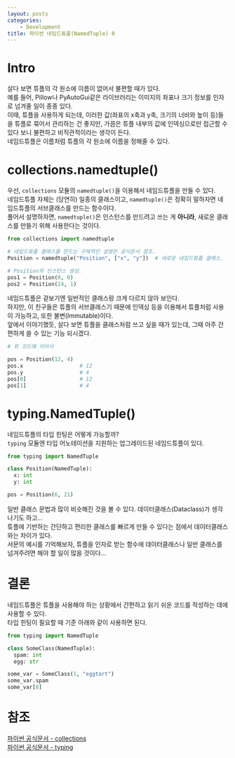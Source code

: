 ```yaml
---
layout: posts
categories:
    - Development
title: 파이썬 네임드튜플(NamedTuple) 0
---
```


# Intro

살다 보면 튜플의 각 원소에 이름이 없어서 불편할 때가 있다.  
예를 들어, Pillow나 PyAutoGui같은 라이브러리는 이미지의 좌표나 크기 정보를 인자로 넘겨줄 일이 종종 있다.  
이때, 튜플을 사용하게 되는데, 이러한 값(좌표의 x축과 y축, 크기의 너비와 높이 등)들을 튜플로 묶어서 관리하는 건 좋지만, 
가끔은 튜플 내부의 값에 인덱싱으로만 접근할 수 있다 보니 불편하고 비직관적이라는 생각이 든다.  
네임드튜플은 이름처럼 튜플의 각 원소에 이름을 정해줄 수 있다.  

# collections.namedtuple()

우선, `collections` 모듈의 `namedtuple()`을 이용해서 네임드튜플을 만들 수 있다.  
네임드튜플 자체는 (당연히) 일종의 클래스이고, `namedtuple()`은 정확히 말하자면 네임드튜플의 서브클래스를 만드는 함수이다.  
풀어서 설명하자면, `namedtuple()`은 인스턴스를 만드려고 쓰는 게 **아니라**, 새로운 클래스를 만들기 위해 사용한다는 것이다.  

```python
from collections import namedtuple

# 네임드튜플 클래스를 만드는 구체적인 설명은 공식문서 참조.
Position = namedtuple("Position", ["x", "y"])  # 새로운 네임드튜플 클래스.

# Position의 인스턴스 생성.
pos1 = Position(0, 0)
pos2 = Position(24, 1)
```

네임드튜플은 겉보기엔 일반적인 클래스랑 크게 다르지 않아 보인다.  
하지만, 이 친구들은 튜플의 서브클래스기 때문에 인덱싱 등을 이용해서 튜플처럼 사용이 가능하고, 또한 불변(Immutable)이다.  
앞에서 이야기했듯, 살다 보면 튜플을 클래스처럼 쓰고 싶을 때가 있는데, 그때 아주 간편하게 쓸 수 있는 기능 되시겠다.  

```python
# 위 코드에 이어서

pos = Position(12, 4)
pos.x                  # 12
pos.y                  # 4
pos[0]                 # 12
pos[1]                 # 4
```

# typing.NamedTuple()

네임드튜플의 타입 힌팅은 어떻게 가능할까?  
`typing` 모듈엔 타입 어노테이션을 지원하는 업그레이드된 네임드튜플이 있다.  

```python
from typing import NamedTuple

class Position(NamedTuple):
  x: int
  y: int

pos = Position(6, 21)
```

일반 클래스 문법과 많이 비슷해진 것을 볼 수 있다. 데이터클래스(Dataclass)가 생각나기도 하고...  
튜플에 기반하는 간단하고 편리한 클래스를 빠르게 만들 수 있다는 점에서 데이터클래스와는 차이가 있다.  
서문의 예시를 기억해보자, 튜플을 인자로 받는 함수에 데이터클래스나 일반 클래스를 넘겨주려면 해야 할 일이 많을 것이다...

# 결론

네임드튜플은 튜플을 사용해야 하는 상황에서 간편하고 읽기 쉬운 코드를 작성하는 데에 사용할 수 있다.  
타입 힌팅이 필요할 때 기준 아래와 같이 사용하면 된다.  

```python
from typing import NamedTuple

class SomeClass(NamedTuple):
  spam: int
  egg: str

some_var = SomeClass(1, "eggtart")
some_var.spam
some_var[0]
```

# 참조

[파이썬 공식문서 - collections](https://docs.python.org/3/library/collections.html#collections.namedtuple)  
[파이썬 공식문서 - typing](https://docs.python.org/ko/dev/library/typing.html#typing.NamedTuple) 